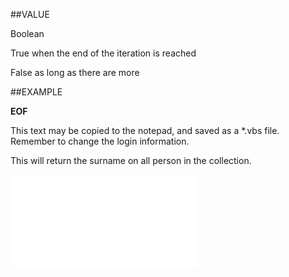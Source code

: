 
##VALUE


Boolean

True  when the end of the iteration is reached

False  as long as there are more



##EXAMPLE

**EOF**


This text may be copied to the notepad, and saved as a *.vbs file. Remember to change the login information.


This will return the surname on all person in the collection.


![](..\..\Examples\vbs\SOPersons.EOF.vbs.txt)

